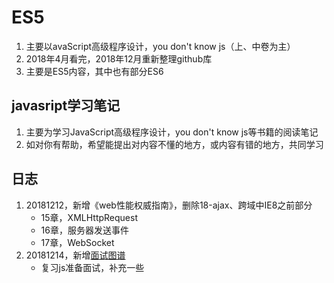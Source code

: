 # ES5
1. 主要以avaScript高级程序设计，you don't know js（上、中卷为主）
2. 2018年4月看完，2018年12月重新整理github库
3. 主要是ES5内容，其中也有部分ES6

## javasript学习笔记

1. 主要为学习JavaScript高级程序设计，you don't know js等书籍的阅读笔记
2. 如对你有帮助，希望能提出对内容不懂的地方，或内容有错的地方，共同学习

## 日志
1. 20181212，新增《web性能权威指南》，删除18-ajax、跨域中IE8之前部分
	- 15章，XMLHttpRequest
	- 16章，服务器发送事件
	- 17章，WebSocket
2. 20181214，新增[面试图谱](https://github.com/InterviewMap/CS-Interview-Knowledge-Map)
	- 复习js准备面试，补充一些